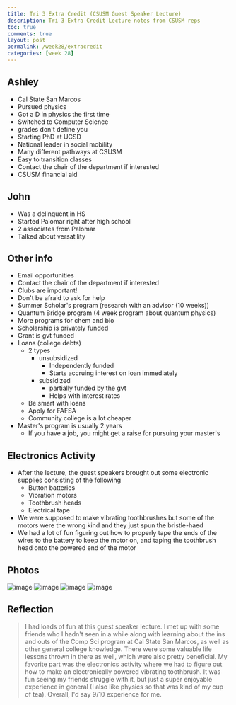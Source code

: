 ```yaml
---
title: Tri 3 Extra Credit (CSUSM Guest Speaker Lecture)
description: Tri 3 Extra Credit Lecture notes from CSUSM reps
toc: true
comments: true
layout: post
permalink: /week28/extracredit
categories: [week 28]
---
```


## Ashley

- Cal State San Marcos
- Pursued physics
- Got a D in physics the first time
- Switched to Computer Science
- grades don't define you
- Starting PhD at UCSD
- National leader in social mobility
- Many different pathways at CSUSM
- Easy to transition classes
- Contact the chair of the department if interested
- CSUSM financial aid

## John

- Was a delinquent in HS
- Started Palomar right after high school
- 2 associates from Palomar
- Talked about versatility

## Other info

- Email opportunities
- Contact the chair of the department if interested
- Clubs are important!
- Don't be afraid to ask for help
- Summer Scholar's program (research with an advisor (10 weeks))
- Quantum Bridge program (4 week program about quantum physics)
- More programs for chem and bio
- Scholarship is privately funded
- Grant is gvt funded
- Loans (college debts)
    - 2 types
        - unsubsidized
            - Independently funded
            - Starts accruing interest on loan immediately
        - subsidized
            - partially funded by the gvt
            - Helps with interest rates
    - Be smart with loans
    - Apply for FAFSA
    - Community college is a lot cheaper
- Master's program is usually 2 years
    - If you have a job, you might get a raise for pursuing your master's

## Electronics Activity

- After the lecture, the guest speakers brought out some electronic supplies consisting of the following
    - Button batteries
    - Vibration motors
    - Toothbrush heads
    - Electrical tape
- We were supposed to make vibrating toothbrushes but some of the motors were the wrong kind and they just spun the bristle-haed
- We had a lot of fun figuring out how to properly tape the ends of the wires to the battery to keep the motor on, and taping the toothbrush head onto the powered end of the motor

## Photos

![image](https://user-images.githubusercontent.com/111464932/228416807-74dad1fb-7697-4e46-88f3-2e8abadba037.png)
![image](https://user-images.githubusercontent.com/111464932/228416825-a170b253-2d95-4089-9c1f-e9606b42639d.png)
![image](https://user-images.githubusercontent.com/111464932/228416843-75418743-aed0-4338-b0d3-7a9cc96dd661.png)
![image](https://user-images.githubusercontent.com/111464932/228416858-1f646245-0fdd-4985-a856-5f0b69983a70.png)

## Reflection

> I had loads of fun at this guest speaker lecture. I met up with some friends who I hadn't seen in a while along with learning about the ins and outs of the Comp Sci program at Cal State San Marcos, as well as other general college knowledge. There were some valuable life lessons thrown in there as well, which were also pretty beneficial. My favorite part was the electronics activity where we had to figure out how to make an electronically powered vibrating toothbrush. It was fun seeing my friends struggle with it, but just a super enjoyable experience in general (I also like physics so that was kind of my cup of tea). Overall, I'd say 9/10 experience for me.